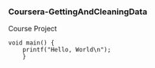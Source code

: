 ### Coursera-GettingAndCleaningData
Course Project

    void main() {
        printf("Hello, World\n");
        }
